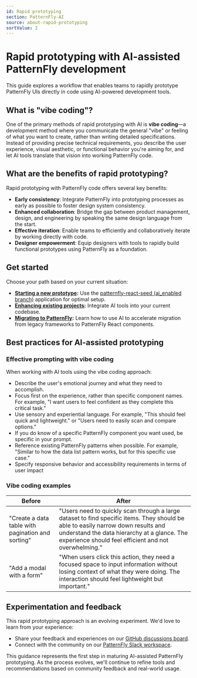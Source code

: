```yaml
---
id: Rapid prototyping
section: PatternFly-AI
source: about-rapid-prototyping
sortValue: 2
---
```


# Rapid prototyping with AI-assisted PatternFly development

This guide explores a workflow that enables teams to rapidly prototype PatternFly UIs directly in code using AI-powered development tools.

## What is "vibe coding"?

One of the primary methods of rapid prototyping with AI is **vibe coding**&mdash;a development method where you communicate the general "vibe" or feeling of what you want to create, rather than writing detailed specifications. Instead of providing precise technical requirements, you describe the user experience, visual aesthetic, or functional behavior you're aiming for, and let AI tools translate that vision into working PatternFly code.

## What are the benefits of rapid prototyping?

Rapid prototyping with PatternFly code offers several key benefits:

- **Early consistency**: Integrate PatternFly into prototyping processes as early as possible to foster design system consistency.
- **Enhanced collaboration**: Bridge the gap between product management, design, and engineering by speaking the same design language from the start.
- **Effective iteration**: Enable teams to efficiently and collaboratively iterate by working directly with code.
- **Designer empowerment**: Equip designers with tools to rapidly build functional prototypes using PatternFly as a foundation.

## Get started

Choose your path based on your current situation:

- **[Starting a new prototype](/patternfly-ai/rapid-prototyping/new-prototypes):** Use the [patternfly-react-seed (ai_enabled branch)](https://github.com/patternfly/patternfly-react-seed/tree/ai_enabled) application for optimal setup.
- **[Enhancing existing projects](/patternfly-ai/rapid-prototyping/enhancing-existing-projects):** Integrate AI tools into your current codebase.
- **[Migrating to PatternFly](/patternfly-ai/rapid-prototyping/migrating-to-patternfly):** Learn how to use AI to accelerate migration from legacy frameworks to PatternFly React components.

## Best practices for AI-assisted prototyping

### Effective prompting with vibe coding

When working with AI tools using the vibe coding approach:
- Describe the user's emotional journey and what they need to accomplish.
- Focus first on the experience, rather than specific component names. For example, "I want users to feel confident as they complete this critical task."
- Use sensory and experiential language. For example, "This should feel quick and lightweight." or "Users need to easily scan and compare options."
- If you do know of a specific PatternFly component you want used, be specific in your prompt.
- Reference existing PatternFly patterns when possible. For example, "Similar to how the data list pattern works, but for this specific use case."
- Specify responsive behavior and accessibility requirements in terms of user impact

### Vibe coding examples

| **Before** | **After** |
| --- | --- | 
| "Create a data table with pagination and sorting" | "Users need to quickly scan through a large dataset to find specific items. They should be able to easily narrow down results and understand the data hierarchy at a glance. The experience should feel efficient and not overwhelming." |
| "Add a modal with a form" | "When users click this action, they need a focused space to input information without losing context of what they were doing. The interaction should feel lightweight but important." |

## Experimentation and feedback

This rapid prototyping approach is an evolving experiment. We'd love to learn from your experience:

- Share your feedback and experiences on our [GitHub discussions board](https://github.com/orgs/patternfly/discussions).
- Connect with the community on our [PatternFly Slack workspace](https://join.slack.com/t/patternfly/shared_invite/zt-1npmqswgk-bF2R1E2rglV8jz5DNTezMQ).

This guidance represents the first step in maturing AI-assisted PatternFly prototyping. As the process evolves, we'll continue to refine tools and recommendations based on community feedback and real-world usage. 